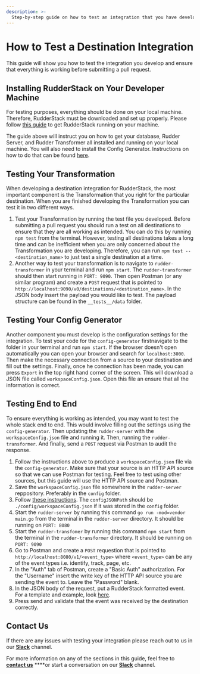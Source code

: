 ```yaml
---
description: >-
  Step-by-step guide on how to test an integration that you have developed and are looking to contribute.
---
```


# How to Test a Destination Integration

This guide will show you how to test the integration you develop and ensure that everything is working before submitting a pull request.

## Installing RudderStack on Your Developer Machine

For testing purposes, everything should be done on your local machine. Therefore, RudderStack must be downloaded and set up properly. Please follow [this guide](https://docs.rudderstack.com/get-started/installing-and-setting-up-rudderstack/developer-machine-setup) to get RudderStack running on your machine.

The guide above will instruct you on how to get your database, Rudder Server, and Rudder Transformer all installed and running on your local machine. You will also need to install the Config Generator. Instructions on how to do that can be found [here](https://docs.rudderstack.com/get-started/config-generator#setting-up-the-config-generator).

## Testing Your Transformation

When developing a destination integration for RudderStack, the most important component is the Transformation that you right for the particular destination. When you are finished developing the Transformation you can test it in two different ways.
1. Test your Transformation by running the test file you developed. Before submitting a pull request you should run a test on all destinations to ensure that they are all working as intended. You can do this by running `npm test` from the terminal. However, testing all destinations takes a long time and can be inefficient when you are only concerned about the Transformation you are developing. Therefore, you can run `npm test -- <destination_name>` to just test a single destination at a time.
2. Another way to test your transformation is to navigate to `rudder-transformer` in your terminal and run `npm start`. The `rudder-transformer` should then start running in `PORT: 9090`. Then open Postman (or any similar program) and create a `POST` request that is pointed to `http://localhost:9090/v0/destinations/<destination_name>`. In the JSON body insert the payload you would like to test. The payload structure can be found in the `__tests__/data` folder.

## Testing Your Config Generator

Another component you must develop is the configuration settings for the integration. To test your code for the `config-generator` firstnavigate to the folder in your terminal and run `npm start`. If the browser doesn't open automatically you can open your browser and search for `localhost:3000`. Then make the necessary connection from a source to your destination and fill out the settings. Finally, once he connection has been made, you can press `Export` in the top right hand corner of the screen. This will download a JSON file called `workspaceConfig.json`. Open this file an ensure that all the information is correct.

## Testing End to End

To ensure everything is working as intended, you may want to test the whole stack end to end. This would involve filling out the settings using the `config-generator`. Then updating the `rudder-server` with the `workspaceConfig.json` file and running it. Then, running the `rudder-transformer`. And finally, send a `POST` request via Postman to audit the response.

1. Follow the instructions above to produce a `workspaceConfig.json` file via the `config-generator`. Make sure that your source is an HTTP API source so that we can use Postman for testing. Feel free to test using other sources, but this guide will use the HTTP API source and Postman.
2. Save the `workspaceConfig.json` file somewhere in the `rudder-server` reppository. Preferably in the `config` folder.
3. Follow [these instructions](https://docs.rudderstack.com/get-started/config-generator#developer-machine-setup). The `configJSONPath` should be `./config/workspaceConfig.json` if it was stored in the `config` folder.
4. Start the `rudder-server` by running this command `go run -mod=vendor main.go` from the terminal in the `rudder-server` directory. It should be running on `PORT: 8080`
5. Start the `rudder-transfomer` by running this command `npm start` from the terminal in the `rudder-transformer` directory. It should be running on `PORT: 9090`
6. Go to Postman and create a `POST` requestion that is pointed to `http://localhost:8080/v1/<event_type>` where `<event_type>` can be any of the event types i.e. identify, track, page, etc.
7. In the "Auth" tab of Postman, create a "Basic Auth" authorization. For the "Username" insert the write key of the HTTP API source you are sending the event to. Leave the "Password" blank.
8. In the JSON body of the request, put a RudderStack formatted event. For a template and example, look [here](https://docs.rudderstack.com/rudderstack-api-spec/http-api-specification#6-identify).
9. Press send and validate that the event was received by the destination correctly.

## Contact Us

If there are any issues with testing your integration please reach out to us in our [**Slack**](https://resources.rudderstack.com/join-rudderstack-slack) channel.

For more information on any of the sections in this guide, feel free to [**contact us**](mailto:%20docs@rudderstack.com) ****or start a conversation on our [**Slack**](https://resources.rudderstack.com/join-rudderstack-slack) channel.

